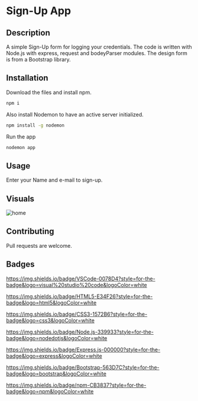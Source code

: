 # Sign-Up App


## Description

A simple Sign-Up form for logging your credentials.
The code is written with Node.js with express, request and bodeyParser modules. The design form is from a Bootstrap library.

## Installation

Download the files and install npm.

```bash
npm i
```

Also install Nodemon to have an active server initialized.
```bash
npm install -g nodemon
```
Run the app
```bash
nodemon app
```

## Usage

Enter your Name and e-mail to sign-up. 

## Visuals

![home](https://user-images.githubusercontent.com/119517554/224740208-d478ed0b-02be-47df-9885-226e9acc2902.PNG)




## Contributing

Pull requests are welcome.


## Badges

https://img.shields.io/badge/VSCode-0078D4?style=for-the-badge&logo=visual%20studio%20code&logoColor=white

https://img.shields.io/badge/HTML5-E34F26?style=for-the-badge&logo=html5&logoColor=white

https://img.shields.io/badge/CSS3-1572B6?style=for-the-badge&logo=css3&logoColor=white

https://img.shields.io/badge/Node.js-339933?style=for-the-badge&logo=nodedotjs&logoColor=white

https://img.shields.io/badge/Express.js-000000?style=for-the-badge&logo=express&logoColor=white

https://img.shields.io/badge/Bootstrap-563D7C?style=for-the-badge&logo=bootstrap&logoColor=white

https://img.shields.io/badge/npm-CB3837?style=for-the-badge&logo=npm&logoColor=white


